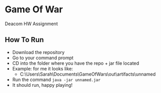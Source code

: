 # Game Of War
Deacom HW Assignment

## How To Run 
- Download the repository 
- Go to your command prompt 
- CD into the folder where you have the repo + jar file located 
- Example: for me it looks like: 
  - C:\Users\Sarah\Documents\GameOfWars\out\artifacts\unnamed
- Run the command `java -jar unnamed.jar`
- It should run, happy playing! 

